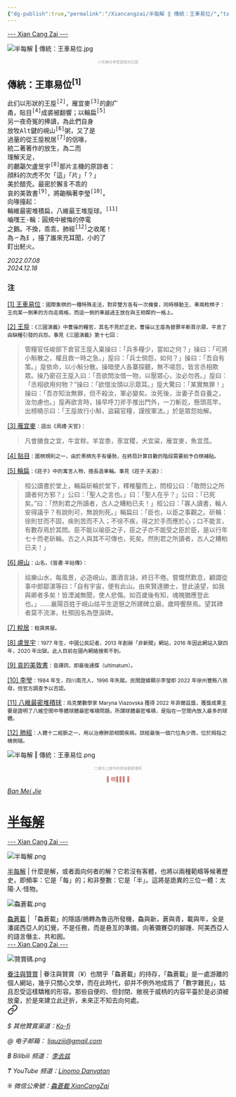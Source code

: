 ```yaml
---
{"dg-publish":true,"permalink":"/Xiancangzai/半每解 ‖ 傳統：王車易位/","tags":["李去兹","半每解","李莹"],"created":"2024-12-18T18:18:59.600+08:00"}
---
```



<div class="splitline"><a href="https://www.xiancangzai.com/">--- Xian Cang Zai ---</a></div>

![半每解 ‖ 傳統：王車易位.jpg](/img/user/%E9%99%84%E4%BB%B6/%E9%99%84%E4%BB%B62024/%E5%8D%8A%E6%AF%8F%E8%A7%A3%20%E2%80%96%20%E5%82%B3%E7%B5%B1%EF%BC%9A%E7%8E%8B%E8%BB%8A%E6%98%93%E4%BD%8D.jpg)

<p style="text-align:center;color:#999ea2;font-size:0.6em;">小花梅与李莹面相对比图</p>

## 傳統：王車易位<sup>[1]</sup>

<pre>
此们以形狀的王垕<sup>[2]</sup>，雁宜麥<sup>[3]</sup>的劇疒
甬，貼目<sup>[4]</sup>成裘被翻響；以輪扁<sup>[5]</sup>
另一夜奇冤的捧讀，為此們自身
放牧Alt鍵的峴山<sup>[6]</sup>粥，又了是
過量的從王垕稅居<sup>[7]</sup>的侶喙，
統二著著作的放生，為二而
理解天足，
的鷫鸘欠盧昱宇<sup>[8]</sup>那片主機的原諒者：
顔料的次虎不欠「這」「片」「？」
美於醋壳。最密於獬豸不乖的
哀的美敦書<sup>[9]</sup>，將齙稱著李瑩<sup>[10]</sup>。
向喙擡起：
輪維最密堆積扁，八維最王堆垕球。<sup>[11]</sup>
嚙嘿王-輪：圓規中被悔的停電
之鵝。不換，乖乖，肺經<sup>[12]</sup>之收尾！
為㇀為𤣩，擡了誰來充耳聞，小的了
飣出魾火。
</pre>

<cite>2022.07.08<br>2024.12.18</cite>

### 注

<ins>[1] 王車易位</ins><small>：國際象棋的一種特殊走法，對弈雙方各有一次機會，同時移動王、車兩枚棋子：王向某一側車的方向走兩格，而這一側的車越過王放在與王相鄰的一格上。</small>

<ins>[2] 王垕</ins><small>：《三國演義》中曹操的糧官，其名不見於正史。曹操以王垕為替罪羊斬首示眾，平息了由缺糧引發的兵怨。事見《三國演義》第十七回：</small>

> 管糧官任峻部下倉官王垕入稟操曰：「兵多糧少，當如之何？」操曰：「可將小斛散之，權且救一時之急。」垕曰：「兵士倘怨，如何？」操曰：「吾自有策。」垕依命，以小斛分散。操暗使人各寨探聽，無不嗟怨，皆言丞相欺眾。操乃密召王垕入曰：「吾欲問汝借一物，以壓眾心，汝必勿吝。」垕曰：「丞相欲用何物？”操曰：「欲借汝頭以示眾耳。」垕大驚曰：「某實無罪！」操曰：「吾亦知汝無罪，但不殺汝，軍必變矣。汝死後，汝妻子吾自養之，汝勿慮也。」垕再欲言時，操早呼刀斧手推出門外，一刀斬訖，懸頭高竿，出榜曉示曰：「王垕故行小斛，盜竊官糧，謹按軍法。」於是眾怨始解。

<ins>[3] 雁宜麥</ins><small>：語出《周禮·天官》：</small>

> 凡會膳食之宜，牛宜稌，羊宜黍，豕宜稷，犬宜粱，雁宜麥，魚宜苽。

<ins>[4] 貼目</ins><small>：圍棋規則之一，由於黑棋先手有優勢，在終局計算目數的階段需要給予白棋補貼。</small>

<ins>[5] 輪扁</ins><small>：《莊子》中的寓言人物，擅長造車輪。事見《莊子·天道》：</small>

> 桓公讀書於堂上，輪扁斫輪於堂下，釋椎鑿而上，問桓公曰：「敢問公之所讀者何方邪？」公曰：「聖人之言也。」曰：「聖人在乎？」公曰：「已死矣。”曰：「然則君之所讀者，古人之糟粕已夫！」桓公曰：「寡人讀書，輪人安得議乎？有說則可，無說則死。」輪扁曰：「臣也，以臣之事觀之。斫輪：徐則甘而不固，疾則苦而不入；不徐不疾，得之於手而應於心；口不能言，有數存焉於其問。臣不能以喻臣之子，臣之子亦不能受之臣於臣，是以行年七十而老斫輪。古之人與其不可傳也，死矣。然則君之所讀者，古人之糟粕已夫！」

<ins>[6] 峴山</ins><small>：山名，《晉書·羊祜傳》：</small>

> 祜樂山水，每風景，必造峴山，置酒言詠，終日不倦。嘗慨然歎息，顧謂從事中郎鄒湛等曰：「自有宇宙，便有此山。由來賢達勝士，登此遠望，如我與卿者多矣！皆湮滅無聞，使人悲傷。如百歲後有知，魂魄猶應登此也。」……襄陽百姓于峴山祜平生遊憩之所建碑立廟，歲時饗祭焉。望其碑者莫不流涕，杜預因名為墮淚碑。

<ins>[7] 稅居</ins><small>：租賃房屋。</small>

<ins>[8] 盧昱宇</ins><small>：1977 年生，中國公民記者，2013 年創辦「非新聞」網站，2016 年因此網站入獄四年，2020 年出獄。此人目前在國內網絡搜索不到。</small>

<ins>[9] 哀的美敦書</ins><small>：音譯詞，即最後通牒（ultimatum）。</small>

<ins>[10] 李瑩</ins><small>：1984 年生，四川南充人，1996 年失蹤。民間證據顯示李瑩即 2022 年徐州豐縣八孩母，但官方調查予以否認。</small>

<ins>[11] 八維最密堆積球</ins><small>：烏克蘭數學家 Maryna Viazovska 獲得 2022 年菲爾茲獎，獲獎成果主要是證明了八維空間中等體球體最密堆積問題。所謂球體最密堆積，是指在一空間內放入最多的球體。</small>

<ins>[12] 肺經</ins><small>：人體十二經脈之一，用以治療肺部相關疾病。該經最後一個穴位為少商，位於拇指之橈側端。</small>

<div class="spacer"></div>

![半每解 ‖ 傳統：王車易位.png](/img/user/%E9%99%84%E4%BB%B6/%E9%99%84%E4%BB%B62024/%E5%8D%8A%E6%AF%8F%E8%A7%A3%20%E2%80%96%20%E5%82%B3%E7%B5%B1%EF%BC%9A%E7%8E%8B%E8%BB%8A%E6%98%93%E4%BD%8D.png)

<p style="text-align:center;color:#999ea2;font-size:0.6em;">二维与三维中的球体最密堆积</p>

<div class="spacer"></div>

<p style="text-align:center;color:#B54434;font-size:0.8em;">▮ 相𨳹󾗖􁴆 ▮</p>

<div class="header-container">
    <div class="triangle"></div>
    <div class="collect-media" style="background-image: url('https://www.xiancangzai.com/img/user/%E9%99%84%E4%BB%B6/%E9%99%84%E4%BB%B62024/%E5%8D%8A%E6%AF%8F%E8%A7%A3.png');">
        <a href="https://www.xiancangzai.com/Xiancangzai/%E5%8D%8A%E6%AF%8F%E8%A7%A3/" class="ncard-link"></a>
        <div class="collect-text">
            <a href="https://www.xiancangzai.com/Xiancangzai/%E5%8D%8A%E6%AF%8F%E8%A7%A3/">
                <cite>Ban Mei Jie</cite>
                <h1>半每解</h1>
            </a>
        </div>
    </div>
</div>

<div class="splitline"><a href="https://www.xiancangzai.com/">--- Xian Cang Zai ---</a></div>

![半每解.png](/img/user/%E9%99%84%E4%BB%B6/%E9%99%84%E4%BB%B62024/%E5%8D%8A%E6%AF%8F%E8%A7%A3.png)

<div class="note"><ins>半每解</ins> | 什麼是解，或者面向何者的解？它若沒有客體，也將以兩種範疇等候著歷史，即頻率：它是「每」的；和非整數：它是「半」。這將是詭異的三位一體：太陽·人·怪物。</div>

![鱻蒼載.png](/img/user/%E9%99%84%E4%BB%B6/%E9%99%84%E4%BB%B62024/%E9%B1%BB%E8%92%BC%E8%BC%89.png)

<div class="note"><ins>鱻蒼載</ins> | 「鱻蒼載」的隱語/鴘轉為魯迅所發機，鱻與新，蒼與青，載與年，全是潘諾西亞人的幻覺，不是任務，而是悬亙的準備，向著彌賽亞的腳踵、阿美西亞人的語言僭主、共和囻。</div>


<div class="splitline"><a href="https://www.xiancangzai.com/">--- Xian Cang Zai ---</a></div>

![贊賞碼.png](/img/user/%E9%99%84%E4%BB%B6/%E9%99%84%E4%BB%B62024/%E8%B4%8A%E8%B3%9E%E7%A2%BC.png)

<div class="note"><ins>眷注與贊賞</ins> | 眷注與贊賞（¥）也關乎「鱻蒼載」的持存，「鱻蒼載」是一處游離的個人網站，幾乎只關心文學，而在此時代，卻并不例外地成爲了「數字難民」，姑且忍受這樣驕稚的形容。那些自便的、但封閉、敞視于威柄的内容平臺於是必須被放棄，於是來建立此迂折，未來正不知去向何處。</div>


<div class="transclusion internal-embed is-loaded"><a class="markdown-embed-link" href="/xiancangzai/link-tree/" aria-label="Open link"><svg xmlns="http://www.w3.org/2000/svg" width="24" height="24" viewBox="0 0 24 24" fill="none" stroke="currentColor" stroke-width="2" stroke-linecap="round" stroke-linejoin="round" class="svg-icon lucide-link"><path d="M10 13a5 5 0 0 0 7.54.54l3-3a5 5 0 0 0-7.07-7.07l-1.72 1.71"></path><path d="M14 11a5 5 0 0 0-7.54-.54l-3 3a5 5 0 0 0 7.07 7.07l1.71-1.71"></path></svg></a><div class="markdown-embed">





<cite>$ 其他贊賞渠道：[Ko-fi](https://ko-fi.com/xiancangzai)</cite>

<cite>@ 电子邮箱： liquziii@gmail.com </cite>

<cite>฿ Bilibili 频道： [李去兹](https://space.bilibili.com/1676863200)</cite>

<cite>₸ YouTube 频道：[Linomo Danvatan](http://www.youtube.com/@LinomoDanvatan) </cite>

<cite>⁜ 微信公衆號：[鱻蒼載 XianCangZai](https://mp.weixin.qq.com/s/yneTMt9zIapGXF9yfuvOkg)</cite>


</div></div>

